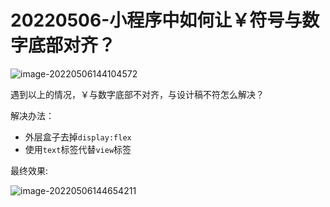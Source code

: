 # 20220506-小程序中如何让￥符号与数字底部对齐？

![image-20220506144104572](https://s2.loli.net/2022/05/06/xewl4Hd6ZspgbUk.png)

遇到以上的情况，￥与数字底部不对齐，与设计稿不符怎么解决？

解决办法：

- 外层盒子去掉`display:flex`
- 使用`text`标签代替`view`标签



最终效果:

![image-20220506144654211](https://s2.loli.net/2022/05/06/QrBOngMqPuzphHo.png)